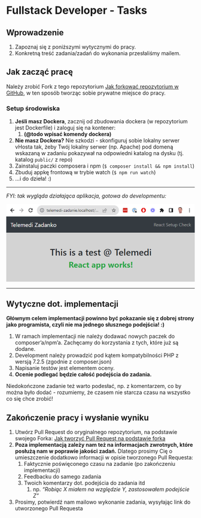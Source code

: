 Fullstack Developer - Tasks
==========

Wprowadzenie
------------
1. Zapoznaj się z poniższymi wytycznymi do pracy.
2. Konkretną treść zadania/zadań do wykonania przesłaliśmy mailem.

Jak zacząć pracę
------------
Należy zrobić Fork z tego repozytorium [Jak forkować repozytorium w GitHub](https://docs.github.com/en/get-started/quickstart/fork-a-repo), w ten sposób tworząc sobie prywatne miejsce do pracy.

### Setup środowiska

  1. **Jeśli masz Dockera**, zacznij od zbudowania dockera (w repozytorium jest Dockerfile) i zaloguj się na kontener:
     1. **(@todo wpisać komendy dockera)**
  1. **Nie masz Dockera?** Nie szkodzi - skonfiguruj sobie lokalny serwer vHosta tak, żeby Twój lokalny serwer (np. Apache) pod domeną wskazaną w zadaniu pokazywał na odpowiedni katalog na dysku (tj. katalog `public/` z repo)
  1. Zainstaluj paczki composera i npm (`$ composer install && npm install`)
  1. Zbuduj appkę frontową w trybie watch (`$ npm run watch`)
  1. …i do dzieła! :)


------------
_FYI: tak wygląda działająca aplikacja, gotowa do developmentu:_

![Working_app_image](https://github.com/telemedico/recruitment_task_fullstack/blob/master/assets/img/working_app_preview.png?raw=true)

------------

Wytyczne dot. implementacji
------------

**Głównym celem implementacji powinno być pokazanie się z dobrej strony jako programista, czyli nie ma jednego słusznego podejścia! :)**

  1. W ramach implementacji nie należy dodawać nowych paczek do composer’a/npm’a. Zachęcamy do korzystania z tych, które już są dodane.
  1. Development należy prowadzić pod kątem kompatybilności PHP z wersją 7.2.5 (zgodnie z composer.json)
  1. Napisanie testów jest elementem oceny.
  1. **Ocenie podlegać będzie całość podejścia do zadania.**

Niedokończone zadanie też warto podesłać, np. z komentarzem, co by można było dodać - rozumiemy, że czasem nie starcza czasu na wszystko co się chce zrobić!

Zakończenie pracy i wysłanie wyniku
------------
  1. Utwórz Pull Request do oryginalnego repozytorium, na podstawie swojego Forka: [Jak tworzyć Pull Request na podstawie forka](https://docs.github.com/en/pull-requests/collaborating-with-pull-requests/proposing-changes-to-your-work-with-pull-requests/creating-a-pull-request-from-a-fork)
  1. **Poza implementacją zależy nam też na informacjach zwrotnych, które posłużą nam w poprawie jakości zadań.** Dlatego prosimy Cię o umieszczenie dodatkowo informacji w opisie tworzonego Pull Requesta:
     1. Faktycznie poświęconego czasu na zadanie (po zakończeniu implementacji)
     1. Feedbacku do samego zadania 
     1. Twoich komentarzy dot. podejścia do zadania itd 
        1. np. _“Robiąc X miałem na względzie Y, zastosowałem podejście Z”_ 
  1. Prosimy, potwierdź nam mailowo wykonanie zadania, wysyłając link do utworzonego Pull Requesta
